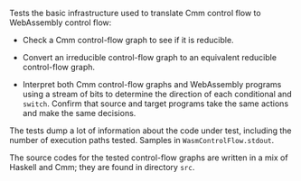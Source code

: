 Tests the basic infrastructure used to translate Cmm control flow to WebAssembly control flow:

  - Check a Cmm control-flow graph to see if it is reducible.

  - Convert an irreducible control-flow graph to an equivalent reducible control-flow graph.

  - Interpret both Cmm control-flow graphs and WebAssembly programs using a stream of bits to determine the direction of each conditional and `switch`.  Confirm that source and target programs take the same actions and make the same decisions.

The tests dump a lot of information about the code under test, including the number of execution paths tested.  Samples in `WasmControlFlow.stdout`.

The source codes for the tested control-flow graphs are written in a mix of Haskell and Cmm; they are found in directory `src`.
